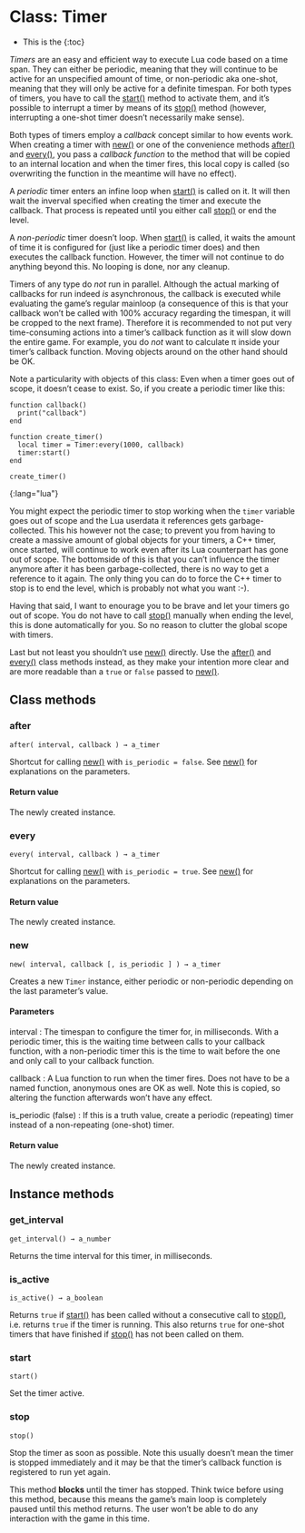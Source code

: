 Class: Timer
==============

* This is the
{:toc}

_Timers_ are an easy and efficient way to execute Lua code based on a
time span. They can either be periodic, meaning that they will
continue to be active for an unspecified amount of time, or
non-periodic aka one-shot, meaning that they will only be active for a
definite timespan. For both types of timers, you have to call the
[start()](#start) method to activate them, and it’s possible to
interrupt a timer by means of its [stop()](#stop) method (however,
interrupting a one-shot timer doesn’t necessarily make sense).

Both types of timers employ a _callback_ concept similar to how events
work. When creating a timer with [new()](#new) or one of the
convenience methods [after()](#after) and [every()](#every), you pass
a _callback function_ to the method that will be copied to an internal
location and when the timer fires, this local copy is called (so
overwriting the function in the meantime will have no effect).

A _periodic_ timer enters an infine loop when [start()](#start) is
called on it. It will then wait the inverval specified when creating
the timer and execute the callback. That process is repeated until you
either call [stop()](#stop) or end the level.

A _non-periodic_ timer doesn’t loop. When [start()](#start) is called,
it waits the amount of time it is configured for (just like a periodic
timer does) and then executes the callback function. However, the
timer will not continue to do anything beyond this. No looping is
done, nor any cleanup.

Timers of any type do *not* run in parallel. Although the actual
marking of callbacks for run indeed *is* asynchronous, the callback is
executed while evaluating the game’s regular mainloop (a consequence
of this is that your callback won’t be called with 100% accuracy
regarding the timespan, it will be cropped to the next
frame). Therefore it is recommended to not put very time-consuming
actions into a timer’s callback function as it will slow down the
entire game. For example, you do _not_ want to calculate π inside your
timer’s callback function. Moving objects around on the other hand
should be OK.

Note a particularity with objects of this class: Even when a timer
goes out of scope, it doesn’t cease to exist. So, if you create a
periodic timer like this:

~~~~~~~~~~~~~~~~~~~~~~~~~~~~~~~~~~~~~~~~
function callback()
  print("callback")
end

function create_timer()
  local timer = Timer:every(1000, callback)
  timer:start()
end

create_timer()
~~~~~~~~~~~~~~~~~~~~~~~~~~~~~~~~~~~~~~~~
{:lang="lua"}

You might expect the periodic timer to stop working when the `timer`
variable goes out of scope and the Lua userdata it references gets
garbage-collected. This his however not the case; to prevent you from
having to create a massive amount of global objects for your timers, a
C++ timer, once started, will continue to work even after its Lua
counterpart has gone out of scope. The bottomside of this is that you
can’t influence the timer anymore after it has been garbage-collected,
there is no way to get a reference to it again. The only thing you can
do to force the C++ timer to stop is to end the level, which is
probably not what you want :-).

Having that said, I want to enourage you to be brave and let your
timers go out of scope. You do not have to call [stop()](#stop)
manually when ending the level, this is done automatically for you. So
no reason to clutter the global scope with timers.

Last but not least you shouldn’t use [new()](#new) directly. Use the
[after()](#after) and [every()](#every) class methods instead, as they
make your intention more clear and are more readable than a `true` or
`false` passed to [new()](#new).

Class methods
-------------

### after ######################################################################
    after( interval, callback ) → a_timer

Shortcut for calling [new()](#new) with `is_periodic = false`. See
[new()](#new) for explanations on the parameters.

#### Return value

The newly created instance.

### every ######################################################################
    every( interval, callback ) → a_timer

Shortcut for calling [new()](#new) with `is_periodic = true`. See
[new()](#new) for explanations on the parameters.

#### Return value

The newly created instance.

### new  ########################################################################
    new( interval, callback [, is_periodic ] ) → a_timer

Creates a new `Timer` instance, either periodic or non-periodic
depending on the last parameter’s value.

#### Parameters

interval
: The timespan to configure the timer for, in milliseconds. With a
  periodic timer, this is the waiting time between calls to your
  callback function, with a non-periodic timer this is the time to
  wait before the one and only call to your callback function.

callback
: A Lua function to run when the timer fires. Does not have to be a
  named function, anonymous ones are OK as well. Note this is copied,
  so altering the function afterwards won’t have any effect.

is_periodic (false)
: If this is a truth value, create a periodic (repeating) timer
  instead of a non-repeating (one-shot) timer.

#### Return value

The newly created instance.

Instance methods
----------------

### get_interval ###############################################################
    get_interval() → a_number

Returns the time interval for this timer, in milliseconds.

### is_active ##################################################################
    is_active() → a_boolean

Returns `true` if [start()](#start) has been called without a
consecutive call to [stop()](#stop), i.e. returns `true` if the timer
is running. This also returns `true` for one-shot timers that have
finished if [stop()](#stop) has not been called on them.

### start ######################################################################
    start()

Set the timer active.

### stop #######################################################################
    stop()

Stop the timer as soon as possible. Note this usually doesn’t mean the
timer is stopped immediately and it may be that the timer’s callback
function is registered to run yet again.

This method **blocks** until the timer has stopped. Think twice before
using this method, because this means the game’s main loop is completely
paused until this method returns. The user won’t be able to do any
interaction with the game in this time.
